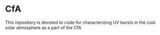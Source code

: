 # CfA

This repository is devoted to code for characterizing UV bursts in the cool solar atmosphere as a part of the CfA
